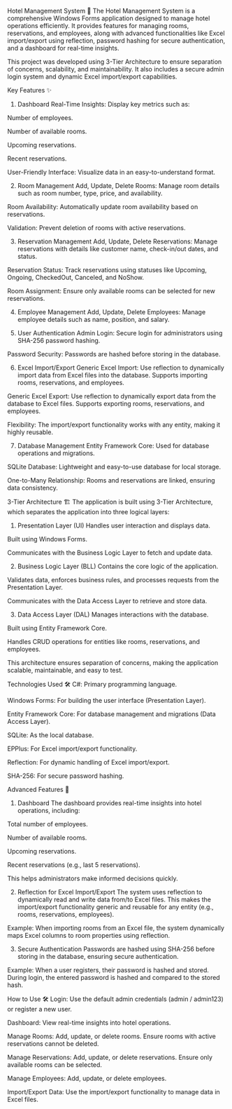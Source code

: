 Hotel Management System 🏨
The Hotel Management System is a comprehensive Windows Forms application designed to manage hotel operations efficiently. It provides features for managing rooms, reservations, and employees, along with advanced functionalities like Excel import/export using reflection, password hashing for secure authentication, and a dashboard for real-time insights.

This project was developed using 3-Tier Architecture to ensure separation of concerns, scalability, and maintainability. It also includes a secure admin login system and dynamic Excel import/export capabilities.

Key Features ✨
1. Dashboard
Real-Time Insights: Display key metrics such as:

Number of employees.

Number of available rooms.

Upcoming reservations.

Recent reservations.

User-Friendly Interface: Visualize data in an easy-to-understand format.

2. Room Management
Add, Update, Delete Rooms: Manage room details such as room number, type, price, and availability.

Room Availability: Automatically update room availability based on reservations.

Validation: Prevent deletion of rooms with active reservations.

3. Reservation Management
Add, Update, Delete Reservations: Manage reservations with details like customer name, check-in/out dates, and status.

Reservation Status: Track reservations using statuses like Upcoming, Ongoing, CheckedOut, Canceled, and NoShow.

Room Assignment: Ensure only available rooms can be selected for new reservations.

4. Employee Management
Add, Update, Delete Employees: Manage employee details such as name, position, and salary.

5. User Authentication
Admin Login: Secure login for administrators using SHA-256 password hashing.

Password Security: Passwords are hashed before storing in the database.

6. Excel Import/Export
Generic Excel Import: Use reflection to dynamically import data from Excel files into the database. Supports importing rooms, reservations, and employees.

Generic Excel Export: Use reflection to dynamically export data from the database to Excel files. Supports exporting rooms, reservations, and employees.

Flexibility: The import/export functionality works with any entity, making it highly reusable.

7. Database Management
Entity Framework Core: Used for database operations and migrations.

SQLite Database: Lightweight and easy-to-use database for local storage.

One-to-Many Relationship: Rooms and reservations are linked, ensuring data consistency.

3-Tier Architecture 🏗️
The application is built using 3-Tier Architecture, which separates the application into three logical layers:

1. Presentation Layer (UI)
Handles user interaction and displays data.

Built using Windows Forms.

Communicates with the Business Logic Layer to fetch and update data.

2. Business Logic Layer (BLL)
Contains the core logic of the application.

Validates data, enforces business rules, and processes requests from the Presentation Layer.

Communicates with the Data Access Layer to retrieve and store data.

3. Data Access Layer (DAL)
Manages interactions with the database.

Built using Entity Framework Core.

Handles CRUD operations for entities like rooms, reservations, and employees.

This architecture ensures separation of concerns, making the application scalable, maintainable, and easy to test.

Technologies Used 🛠️
C#: Primary programming language.

Windows Forms: For building the user interface (Presentation Layer).

Entity Framework Core: For database management and migrations (Data Access Layer).

SQLite: As the local database.

EPPlus: For Excel import/export functionality.

Reflection: For dynamic handling of Excel import/export.

SHA-256: For secure password hashing.

Advanced Features 🚀
1. Dashboard
The dashboard provides real-time insights into hotel operations, including:

Total number of employees.

Number of available rooms.

Upcoming reservations.

Recent reservations (e.g., last 5 reservations).

This helps administrators make informed decisions quickly.

2. Reflection for Excel Import/Export
The system uses reflection to dynamically read and write data from/to Excel files. This makes the import/export functionality generic and reusable for any entity (e.g., rooms, reservations, employees).

Example: When importing rooms from an Excel file, the system dynamically maps Excel columns to room properties using reflection.

3. Secure Authentication
Passwords are hashed using SHA-256 before storing in the database, ensuring secure authentication.

Example: When a user registers, their password is hashed and stored. During login, the entered password is hashed and compared to the stored hash.

How to Use 🛠️
Login: Use the default admin credentials (admin / admin123) or register a new user.

Dashboard: View real-time insights into hotel operations.

Manage Rooms: Add, update, or delete rooms. Ensure rooms with active reservations cannot be deleted.

Manage Reservations: Add, update, or delete reservations. Ensure only available rooms can be selected.

Manage Employees: Add, update, or delete employees.

Import/Export Data: Use the import/export functionality to manage data in Excel files.

